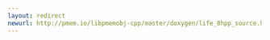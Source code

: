 ```yaml
---
layout: redirect
newurl: http://pmem.io/libpmemobj-cpp/master/doxygen/life_8hpp_source.html
---
```


